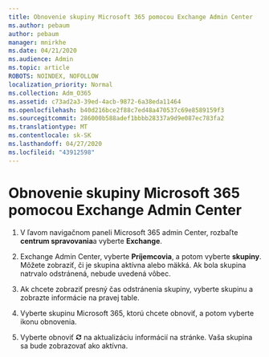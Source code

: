 ```yaml
---
title: Obnovenie skupiny Microsoft 365 pomocou Exchange Admin Center
ms.author: pebaum
author: pebaum
manager: mnirkhe
ms.date: 04/21/2020
ms.audience: Admin
ms.topic: article
ROBOTS: NOINDEX, NOFOLLOW
localization_priority: Normal
ms.collection: Adm_O365
ms.assetid: c73ad2a3-39ed-4acb-9872-6a38eda11464
ms.openlocfilehash: b40d216bce2f88c7ed48a470537c69e8589159f3
ms.sourcegitcommit: 286000b588adef1bbbb28337a9d9e087ec783fa2
ms.translationtype: MT
ms.contentlocale: sk-SK
ms.lasthandoff: 04/27/2020
ms.locfileid: "43912598"
---
```

# <a name="restore-an-microsoft-365-group-using-the-exchange-admin-center"></a>Obnovenie skupiny Microsoft 365 pomocou Exchange Admin Center

1. V ľavom navigačnom paneli Microsoft 365 admin Center, rozbaľte **centrum spravovania**a vyberte **Exchange**.
    
2. Exchange Admin Center, vyberte **Príjemcovia**, a potom vyberte **skupiny**. Môžete zobraziť, či je skupina aktívna alebo mäkká. Ak bola skupina natrvalo odstránená, nebude uvedená vôbec.
    
3. Ak chcete zobraziť presný čas odstránenia skupiny, vyberte skupinu a zobrazte informácie na pravej table.
    
4. Vyberte skupinu Microsoft 365, ktorú chcete obnoviť, a potom vyberte ikonu obnovenia.
    
5. Vyberte obnoviť ![Ikona obnovenia](media/6464df90-2a91-4c1f-92a6-9a38c7696ac3.gif) na aktualizáciu informácií na stránke. Vaša skupina sa bude zobrazovať ako aktívna. 
    

